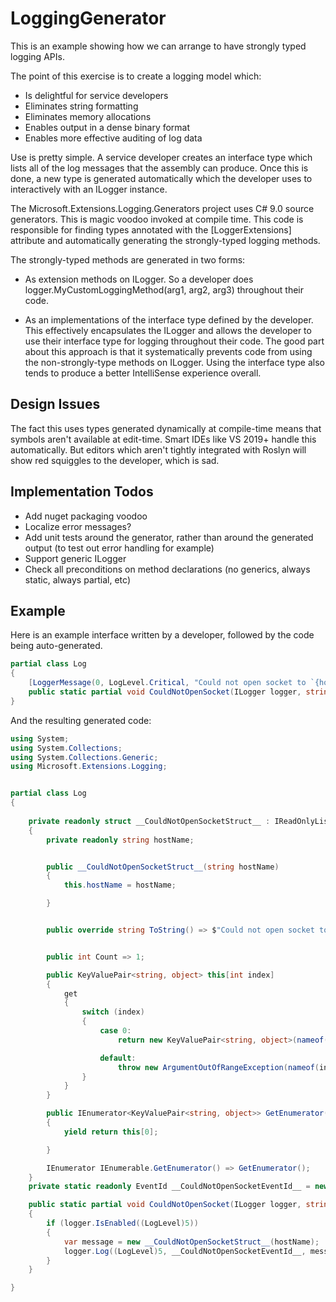﻿# LoggingGenerator

This is an example showing how we can arrange to have strongly typed logging APIs.

The point of this exercise is to create a logging model which:

* Is delightful for service developers
* Eliminates string formatting
* Eliminates memory allocations
* Enables output in a dense binary format
* Enables more effective auditing of log data

Use is pretty simple. A service developer creates an interface type which lists all of the log messages that the assembly can produce.
Once this is done, a new type is generated automatically which the developer uses to interactively with an ILogger instance. 

The Microsoft.Extensions.Logging.Generators project uses C# 9.0 source generators. This is magic voodoo invoked at compile time. This code is
responsible for finding types annotated with the [LoggerExtensions] attribute and automatically generating the strongly-typed
logging methods.

The strongly-typed methods are generated in two forms:

* As extension methods on ILogger. So a developer does logger.MyCustomLoggingMethod(arg1, arg2, arg3) throughout their code.

* As an implementations of the interface type defined by the developer. This effectively encapsulates the ILogger and allows
the developer to use their interface type for logging throughout their code. The good part about this approach is that it 
systematically prevents code from using the non-strongly-type methods on ILogger. Using the interface type also tends to
produce a better IntelliSense experience overall.

## Design Issues

The fact this uses types generated dynamically at compile-time means
that symbols aren't available at edit-time. Smart IDEs like VS 2019+
handle this automatically. But editors which aren't tightly integrated
with Roslyn will show red squiggles to the developer, which is sad.

## Implementation Todos

* Add nuget packaging voodoo
* Localize error messages?
* Add unit tests around the generator, rather than around the generated output (to test out error handling for example)
* Support generic ILogger<T>
* Check all preconditions on method declarations (no generics, always static, always partial, etc)

## Example

Here is an example interface written by a developer, followed by the code being auto-generated.

```csharp
partial class Log
{
    [LoggerMessage(0, LogLevel.Critical, "Could not open socket to `{hostName}`")]
    public static partial void CouldNotOpenSocket(ILogger logger, string hostName);
}
```

And the resulting generated code:


```csharp
using System;
using System.Collections;
using System.Collections.Generic;
using Microsoft.Extensions.Logging;


partial class Log
{
        
    private readonly struct __CouldNotOpenSocketStruct__ : IReadOnlyList<KeyValuePair<string, object>>
    {
        private readonly string hostName;


        public __CouldNotOpenSocketStruct__(string hostName)
        {
            this.hostName = hostName;

        }


        public override string ToString() => $"Could not open socket to `{hostName}`";


        public int Count => 1;

        public KeyValuePair<string, object> this[int index]
        {
            get
            {
                switch (index)
                {
                    case 0:
                        return new KeyValuePair<string, object>(nameof(hostName), hostName);

                    default:
                        throw new ArgumentOutOfRangeException(nameof(index));
                }
            }
        }

        public IEnumerator<KeyValuePair<string, object>> GetEnumerator()
        {
            yield return this[0];

        }

        IEnumerator IEnumerable.GetEnumerator() => GetEnumerator();
    }
    private static readonly EventId __CouldNotOpenSocketEventId__ = new(0, nameof(CouldNotOpenSocket));

    public static partial void CouldNotOpenSocket(ILogger logger, string hostName)
    {
        if (logger.IsEnabled((LogLevel)5))
        {
            var message = new __CouldNotOpenSocketStruct__(hostName);
            logger.Log((LogLevel)5, __CouldNotOpenSocketEventId__, message, null, (s, _) => s.ToString());
        }
    }

}
```
